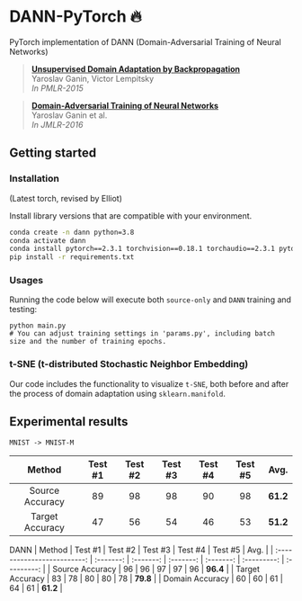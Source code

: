 # DANN-PyTorch :fire:
PyTorch implementation of DANN (Domain-Adversarial Training of Neural Networks)

> **[Unsupervised Domain Adaptation by Backpropagation](http://sites.skoltech.ru/compvision/projects/grl/files/paper.pdf)**</br>
> Yaroslav Ganin, Victor Lempitsky</br>
> *In PMLR-2015*

> **[Domain-Adversarial Training of Neural Networks](http://jmlr.org/papers/volume17/15-239/15-239.pdf)**</br>
> Yaroslav Ganin et al.</br>
> *In JMLR-2016*


## Getting started

### Installation
(Latest torch, revised by Elliot)

Install library versions that are compatible with your environment.
```bash
conda create -n dann python=3.8
conda activate dann
conda install pytorch==2.3.1 torchvision==0.18.1 torchaudio==2.3.1 pytorch-cuda=12.1 -c pytorch -c nvidia
pip install -r requirements.txt
```

### Usages
Running the code below will execute both `source-only` and `DANN` training and testing:
```
python main.py
# You can adjust training settings in 'params.py', including batch size and the number of training epochs.
```

### t-SNE (t-distributed Stochastic Neighbor Embedding)
Our code includes the functionality to visualize `t-SNE`, both before and after the process of domain adaptation using `sklearn.manifold`.

## Experimental results
`MNIST -> MNIST-M`

| Method                      | Test #1   | Test #2   | Test #3   | Test #4   | Test #5     | Avg.        |
| :-------------------------: | :-------: | :-------: | :-------: | :-------: | :---------: | :---------: | 
| Source Accuracy             | 89        | 98        | 98        | 90        | 98          | **61.2**    | 
| Target Accuracy             | 47        | 56        | 54        | 46        | 53          | **51.2**    | 

DANN
| Method                      | Test #1   | Test #2   | Test #3   | Test #4   | Test #5     | Avg.        |
| :-------------------------: | :-------: | :-------: | :-------: | :-------: | :---------: | :---------: | 
| Source Accuracy             | 96        | 96        | 97        | 97        | 96          | **96.4**    | 
| Target Accuracy             | 83        | 78        | 80        | 80        | 78          | **79.8**    | 
| Domain Accuracy             | 60        | 60        | 61        | 64        | 61          | **61.2**    | 
